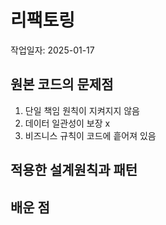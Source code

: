 # 리팩토링

작업일자: 2025-01-17

## 원본 코드의 문제점

1. 단일 책임 원칙이 지켜지지 않음
2. 데이터 일관성이 보장 x
3. 비즈니스 규칙이 코드에 흩어져 있음

## 적용한 설계원칙과 패턴

## 배운 점
